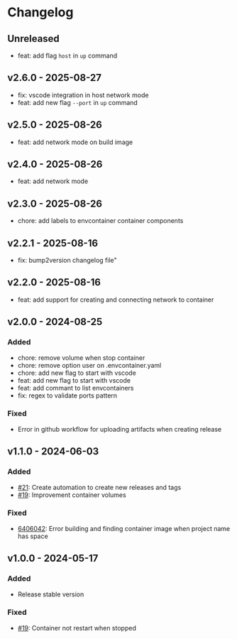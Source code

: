 # Changelog

## Unreleased

- feat:  add flag `host` in `up` command

## v2.6.0 - 2025-08-27

- fix: vscode integration in host network mode
- feat: add new flag `--port` in `up` command

## v2.5.0 - 2025-08-26

- feat: add network mode on build image

## v2.4.0 - 2025-08-26

- feat: add network mode

## v2.3.0 - 2025-08-26

- chore: add labels to envcontainer container components

## v2.2.1 - 2025-08-16

- fix: bump2version changelog file"

## v2.2.0 - 2025-08-16

- feat: add support for creating and connecting network to container

## v2.0.0 - 2024-08-25

### Added

- chore: remove volume when stop container
- chore: remove option user on .envcontainer.yaml
- chore: add new flag to start with vscode
- feat: add new flag to start with vscode
- feat: add commant to list envcontainers 
- fix: regex to validate ports pattern

### Fixed

- Error in github workflow for uploading artifacts when creating release

## v1.1.0 - 2024-06-03

### Added

- [#21](https://github.com/erickmaria/envcontainer/pull/21): Create automation to create new releases and tags
- [#19](https://github.com/erickmaria/envcontainer/pull/19): Improvement container volumes

### Fixed

- [6406042](https://github.com/erickmaria/envcontainer/commit/64060422ea0c5abe6b87bfdfa82f5b1026ffa40b): Error building and finding container image when project name has space

## v1.0.0 - 2024-05-17

### Added

- Release stable version

### Fixed

- [#19](https://github.com/erickmaria/envcontainer/pull/19): Container not restart when stopped
